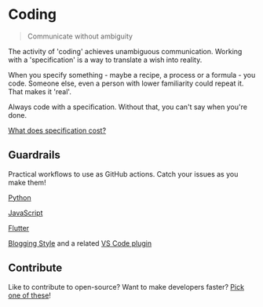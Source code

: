 # Coding

> Communicate without ambiguity

The activity of 'coding' achieves unambiguous communication. Working with a 'specification' is a way to translate a wish into reality.

When you specify something - maybe a recipe, a process or a formula - you code.
Someone else, even a person with lower familiarity could repeat it. That makes it 'real'.

Always code with a specification. Without that, you can't say when you're done.

[What does specification cost?](https://sudeeprp.github.io/default-coding/form-fit-function)

## Guardrails

Practical workflows to use as GitHub actions.
Catch your issues as you make them!

[Python](https://github.com/clean-code-craft-tcq-4/typewise-alert-py/tree/main/.github/workflows)

[JavaScript](https://github.com/clean-code-craft-tcq-4/typewise-alert-js/tree/main/.github/workflows)

[Flutter](https://github.com/sudeeprp/GitaPower/tree/release/.github/workflows)

[Blogging Style](https://github.com/sudeeprp/rapa-home/blob/main/.github/workflows/lint.yml) and a related [VS Code plugin](https://marketplace.visualstudio.com/items?itemName=alex9smith.writing-style-checker)

## Contribute

Like to contribute to open-source? Want to make developers faster? [Pick one of these](contribute.md)!
